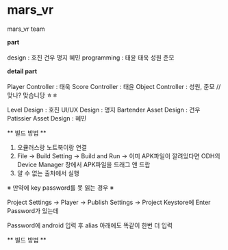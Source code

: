 # mars_vr
mars_vr team


<b>part</b><br><br>
design : 호진 건우 명지 혜민
programming : 태윤 태욱 성원 준모

<b>detail part</b> <br><br>
Player Controller : 태욱
Score Controller : 태윤
Object Controller : 성원, 준모 // 맞나? 맞습니당 ㅎㅎ

Level Design : 호진
UI/UX Design : 명지
Bartender Asset Design : 건우
Patissier Asset Design : 혜민

** 빌드 방법 **

1. 오큘러스랑 노트북이랑 연결
2. File -> Build Setting -> Build and Run
-> 이미 APK파일이 깔려있다면 ODH의 Device Manager 창에서 APK파일을 드래그 앤 드랍
3. 알 수 없는 출처에서 실행

※ 만약에 key password를 못 읽는 경우 ※

Project Settings -> Player -> Publish Settings -> Project Keystore에 Enter Password가 있는데

Password에 android 입력 후 alias 아래에도 똑같이 한번 더 입력

** 빌드 방법 **